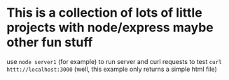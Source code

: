 # This is a collection of lots of little projects with node/express maybe other fun stuff 


use `node server1` (for example) to run server and curl requests to test
`curl httt://localhost:3000` (well, this example only returns a simple html file)